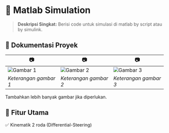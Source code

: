 # 🚀 Matlab Simulation

> **Deskripsi Singkat:**
> Berisi code untuk simulasi di matlab by script atau by simulink.

## 📸 Dokumentasi Proyek

| 📷 | 📷 | 📷 |
|----|----|----|
| ![Gambar 1](../Matlab-Simulation/matlab_doc/1.jpg) | ![Gambar 2](/matlab_doc/2.jpg) | ![Gambar 3](/matlab_doc/3.jpg) |
| *Keterangan gambar 1* | *Keterangan gambar 2* | *Keterangan gambar 3* |

Tambahkan lebih banyak gambar jika diperlukan.

## 🎯 Fitur Utama

✅ Kinematik 2 roda (Differential-Steering)


